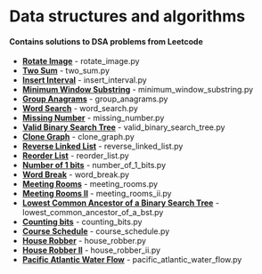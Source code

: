 #  Data structures and algorithms

#### Contains solutions to DSA problems from Leetcode

*  **[Rotate Image](https://leetcode.com/problems/rotate-image/)** - rotate_image.py 
*  **[Two Sum](https://leetcode.com/problems/two-sum/)** - two_sum.py
*  **[Insert Interval](https://leetcode.com/problems/insert-interval/)** - insert_interval.py
*  **[Minimum Window Substring](https://leetcode.com/problems/minimum-window-substring/)** - minimum_window_substring.py
*  **[Group Anagrams](https://leetcode.com/problems/group-anagrams/)** - group_anagrams.py
*  **[Word Search](https://leetcode.com/problems/word-search/)** - word_search.py
*  **[Missing Number](https://leetcode.com/problems/missing-number/)** - missing_number.py
*  **[Valid Binary Search Tree](https://leetcode.com/problems/valid-binary-search-tree/)** - valid_binary_search_tree.py
*  **[Clone Graph](https://leetcode.com/problems/clone-graph/)** - clone_graph.py
*  **[Reverse Linked List](https://leetcode.com/problems/reverse-linked-list/)** - reverse_linked_list.py
*  **[Reorder List](https://leetcode.com/problems/reorder-list/)** - reorder_list.py
*  **[Number of 1 bits](https://leetcode.com/problems/number-of-1-bits/)** - number_of_1_bits.py
*  **[Word Break](https://leetcode.com/problems/word-break/)** - word_break.py
*  **[Meeting Rooms](https://leetcode.com/problems/meeting-rooms/)** - meeting_rooms.py
*  **[Meeting Rooms II](https://leetcode.com/problems/meeting-rooms-ii/)** - meeting_rooms_ii.py
*  **[Lowest Common Ancestor of a Binary Search Tree](https://leetcode.com/problems/lowest-common-ancestor-of-a-binary-search-tree/)** - lowest_common_ancestor_of_a_bst.py
*  **[Counting bits](https://leetcode.com/problems/counting-bits/)** - counting_bits.py
*  **[Course Schedule](https://leetcode.com/problems/course-schedule/)** - course_schedule.py
*  **[House Robber](https://leetcode.com/problems/house-robber/)** - house_robber.py
*  **[House Robber II](https://leetcode.com/problems/house-robber-ii/)** - house_robber_ii.py
*  **[Pacific Atlantic Water Flow](https://leetcode.com/problems/pacific-atlantic-water-flow/)** - pacific_atlantic_water_flow.py
